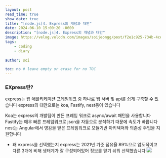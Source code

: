 ```yaml
---
layout: post
read_time: true
show_date: true
title: "[node.js]4. Express의 개념과 대안"
date: 2024-06-10 15:00:20 -0600
description: "[node.js]4. Express의 개념과 대안"
image: https://velog.velcdn.com/images/soijeongg/post/f2e1c925-734b-4cde-9190-e69aa4226b50/image.png
tags: 
    - coding
    - diary
  
author: soi

toc: no # leave empty or erase for no TOC
---
```

### EXpress란?
express는 웹 애플리케이션 프레임워크 중 하나로 웹 서버 및 api를 쉽게 구축할 수 있습니다
express의 대안으로는 koa, Fastify, nest등이 있습니다 

Koa는 express의 개발팀이 만든 프레임 워크로 async/await 패턴을 사용합니다 
Fastify는 매우 빠른 프레임워크로 json을 자동으로 분석하기 때문에 속도가 빠릅니다
nest는 Angular에서 영감을 받은 프레임워크로 모듈기반 아키텍쳐와 의존성 주입을 지원합니다

- 왜 express를 선택했는지
express는 2021년 기준 점유율 89%으로 압도적이고 다른 3개에 비해 생태계가 잘 구성되어있어 정보를 얻기 쉬워 선택했습니다
![](https://velog.velcdn.com/images/soijeongg/post/72e7d1b9-369d-4eda-8f5e-f054bc031cc1/image.png)
